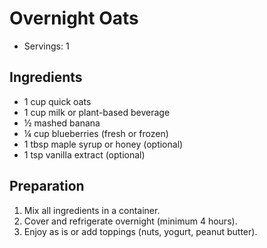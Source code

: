 # Overnight Oats

- Servings: 1

## Ingredients

- 1 cup quick oats
- 1 cup milk or plant-based beverage
- ½ mashed banana
- ¼ cup blueberries (fresh or frozen)
- 1 tbsp maple syrup or honey (optional)
- 1 tsp vanilla extract (optional)

## Preparation

1. Mix all ingredients in a container.
2. Cover and refrigerate overnight (minimum 4 hours).
3. Enjoy as is or add toppings (nuts, yogurt, peanut butter).
